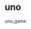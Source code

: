 # uno
uno_game

<!-- Aelina Daniyar kyzy, Ermek Ilikeshova and Aizhamal Zhetigenova worked on this project -->
